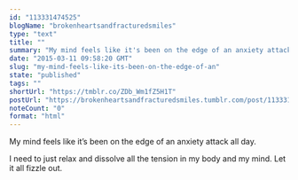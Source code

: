 ```yaml
---
id: "113331474525"
blogName: "brokenheartsandfracturedsmiles"
type: "text"
title: ""
summary: "My mind feels like it's been on the edge of an anxiety attack all day.  I need to just relax and dissolve all the tension in my..."
date: "2015-03-11 09:58:20 GMT"
slug: "my-mind-feels-like-its-been-on-the-edge-of-an"
state: "published"
tags: ""
shortUrl: "https://tmblr.co/ZDb_Wm1fZ5H1T"
postUrl: "https://brokenheartsandfracturedsmiles.tumblr.com/post/113331474525/my-mind-feels-like-its-been-on-the-edge-of-an"
noteCount: "0"
format: "html"
---
```


My mind feels like it’s been on the edge of an anxiety attack all day. 

I need to just relax and dissolve all the tension in my body and my mind. Let it all fizzle out.